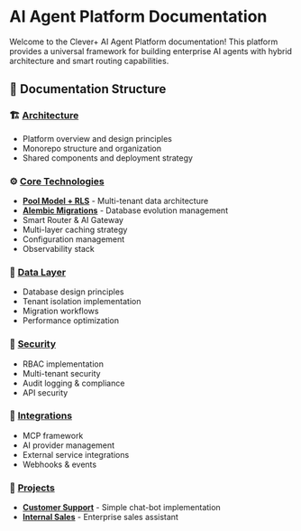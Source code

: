 ﻿# AI Agent Platform Documentation

Welcome to the Clever+ AI Agent Platform documentation! This platform provides a universal framework for building enterprise AI agents with hybrid architecture and smart routing capabilities.

## 📖 Documentation Structure

### 🏗️ [Architecture](architecture/)
- Platform overview and design principles
- Monorepo structure and organization
- Shared components and deployment strategy

### ⚙️ [Core Technologies](core-technologies/)
- **[Pool Model + RLS](core-technologies/pool-model-rls.md)** - Multi-tenant data architecture
- **[Alembic Migrations](core-technologies/alembic-migrations.md)** - Database evolution management
- Smart Router & AI Gateway
- Multi-layer caching strategy
- Configuration management
- Observability stack

### 💾 [Data Layer](data-layer/)
- Database design principles
- Tenant isolation implementation
- Migration workflows
- Performance optimization

### 🔐 [Security](security/)
- RBAC implementation
- Multi-tenant security
- Audit logging & compliance
- API security

### 🔗 [Integrations](integrations/)
- MCP framework
- AI provider management
- External service integrations
- Webhooks & events

### 🎯 [Projects](projects/)
- **[Customer Support](projects/customer-support/)** - Simple chat-bot implementation
- **[Internal Sales](projects/internal-sales/)** - Enterprise sales assistant

